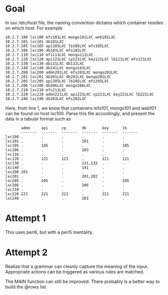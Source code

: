 # Goal

In our /etc/host file, the naming convention dictates which container
resides on which host. For example
```
10.2.7.100 lxc100 mfs101LXC mongo101LXC web101LXC
10.2.7.101 lxc101 db101LXC
10.2.7.105 lxc105 api105LXC lb105LXC mfs105LXC
10.2.7.106 lxc106 db103LXC mfs102LXC
10.2.7.110 lxc110 mfs111LXC mongo111LXC
10.2.7.120 lxc120 api121LXC cp121LXC key121LXC lb121LXC mfs121LXC 
10.2.7.130 lxc130 db131LXC db132LXC
10.2.7.140 lxc140 db141LXC mongo141LXC
10.2.7.200 lxc200 admn201LXC mfs201LXC mongo201LXC
10.2.7.201 lxc201 db201LXC db202LXC mongo202LXC
10.2.7.205 lxc205 api205LXC lb205LXC mfs205LXC
10.2.7.206 lxc206 db206LXC mongo206LXC
10.2.7.210 lxc210 mfs211LXC
10.2.7.220 lxc220 admn221LXC api221LXC cp221LXC key221LXC lb221LXC
10.2.7.240 lxc240 db203LXC mfs202LXC
```
Here, from line 1, we know that containers mfs101, mongo101 and web101
can be found on host lxc100. Parse this file accordingly, and present
the data in a tabular format such as
```
       admn     api      cp       db       key      lb     
       -------  -------  -------  -------  -------  -------
lxc100 .        .        .        .        .        .      
lxc101 .        .        .        101      .        .      
lxc105 .        105      .        .        .        105    
lxc106 .        .        .        103      .        .      
lxc110 .        .        .        .        .        .      
lxc120 .        121      121      .        121      121    
lxc130 .        .        .        131,132  .        .      
lxc140 .        .        .        141      .        .      
lxc200 201      .        .        .        .        .      
lxc201 .        .        .        201,202  .        .      
lxc205 .        205      .        .        .        205    
lxc206 .        .        .        206      .        .      
lxc210 .        .        .        .        .        .      
lxc220 221      221      221      .        221      221    
lxc240 .        .        .        203      .        .      
```

# Attempt 1

This uses perl6, but with a perl5 mentality. 

# Attempt 2

Realize that a grammar can cleanly capture the meaning of the
input. Appropriate actions can be triggered as various rules are
matched.

The MAIN function can still be improved. There probably is a better
way to build the @rows list.

